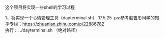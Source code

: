 这个项目将实现一些shell的学习过程
 
 1、将实现一个心情管理工具（dayterminal.sh） 17.5.25   ps:参考赵吉彤同学的知乎专栏：https://zhuanlan.zhihu.com/p/22886782 
 <br />执行 : . ./dayterminal.sh （绝对路径）
